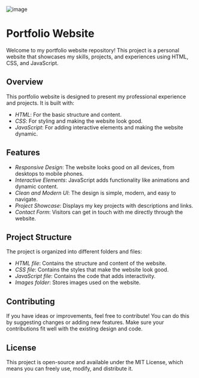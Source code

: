 ![image](https://github.com/Anshika32/Academic_Aesthetics/assets/121334039/4facaae6-b812-448e-9b47-f60894ee31ce)

# Portfolio Website

Welcome to my portfolio website repository! This project is a personal website that showcases my skills, projects, and experiences using HTML, CSS, and JavaScript.

## Overview

This portfolio website is designed to present my professional experience and projects. It is built with:
- *HTML*: For the basic structure and content.
- *CSS*: For styling and making the website look good.
- *JavaScript*: For adding interactive elements and making the website dynamic.

## Features

- *Responsive Design*: The website looks good on all devices, from desktops to mobile phones.
- *Interactive Elements*: JavaScript adds functionality like animations and dynamic content.
- *Clean and Modern UI*: The design is simple, modern, and easy to navigate.
- *Project Showcase*: Displays my key projects with descriptions and links.
- *Contact Form*: Visitors can get in touch with me directly through the website.

## Project Structure

The project is organized into different folders and files:
- *HTML file*: Contains the structure and content of the website.
- *CSS file*: Contains the styles that make the website look good.
- *JavaScript file*: Contains the code that adds interactivity.
- *Images folder*: Stores images used on the website.

## Contributing

If you have ideas or improvements, feel free to contribute! You can do this by suggesting changes or adding new features. Make sure your contributions fit well with the existing design and code.

## License

This project is open-source and available under the MIT License, which means you can freely use, modify, and distribute it.

